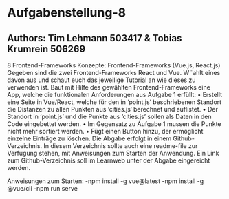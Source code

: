 # Aufgabenstellung-8
## Authors: Tim Lehmann 503417 & Tobias Krumrein 506269
8 Frontend-Frameworks
Konzepte: Frontend-Frameworks (Vue.js, React.js)
Gegeben sind die zwei Frontend-Frameworks React und Vue. W¨ahlt eines davon aus und schaut euch das jeweilige Tutorial an wie dieses zu
verwenden ist.
Baut mit Hilfe des gewählten Frontend-Frameworks eine App, welche die funktionalen Anforderungen aus Aufgabe 1 erfüllt:
• Erstellt eine Seite in Vue/React, welche für den in ‘point.js’ beschriebenen Standort die Distanzen zu allen Punkten aus ‘cities.js‘
  berechnet und auflistet.
• Der Standort in ‘point.js’ und die Punkte aus ‘cities.js’ sollen als Daten in den Code eingebettet werden.
• Im Gegensatz zu Aufgabe 1 mussen die Punkte nicht mehr sortiert werden.
• Fügt einen Button hinzu, der ermöglicht einzelne Einträge zu löschen.
Die Abgabe erfolgt in einem Github-Verzeichnis. In diesem Verzeichnis sollte auch eine readme-file zur Verfugung stehen, mit Anweisungen
zum Starten der Anwendung. Ein Link zum Github-Verzeichnis soll im Learnweb unter der Abgabe eingereicht werden.

Anweisungen zum Starten:
-npm install -g vue@latest
-npm install -g @vue/cli
-npm run serve